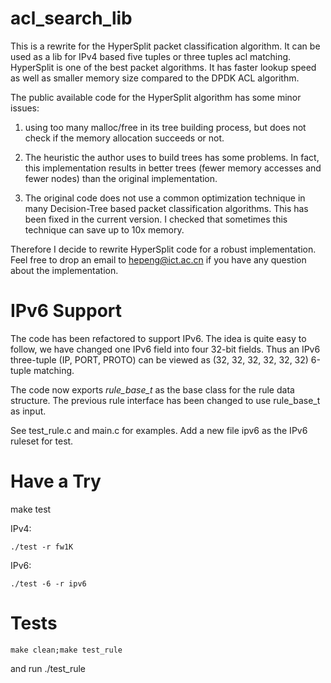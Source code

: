 # acl_search_lib

This is a rewrite for the HyperSplit packet classification algorithm. It can be used as a lib for IPv4 based 
five tuples or three tuples acl matching. HyperSplit is one of the best packet algorithms. It has faster lookup speed 
as well as smaller memory size compared to the DPDK ACL algorithm.

The public available code for the HyperSplit algorithm has some minor issues:  

1. using too many malloc/free in its tree building process, but does not check if the memory allocation succeeds or not. 

2. The heuristic the author uses to build trees has some problems. In fact, this implementation results in better trees
(fewer memory accesses and fewer nodes) than the original implementation. 

3. The original code does not use a common optimization technique in many Decision-Tree based packet classification algorithms. 
This has been fixed in the current version. I checked that sometimes this technique can save up to 10x memory. 


Therefore I decide to rewrite HyperSplit code for a robust implementation. 
Feel free to drop an email to hepeng@ict.ac.cn if you have any question about the implementation.

# IPv6 Support

The code has been refactored to support IPv6. The idea is quite easy to follow, we have changed one IPv6
field into four 32-bit fields. Thus an IPv6 three-tuple (IP, PORT, PROTO) can be viewed as (32, 32, 32, 32, 32, 32)
6-tuple matching.

The code now exports *rule\_base\_t* as the base class for the rule data structure.
The previous rule interface has been changed to use rule\_base\_t as input.

See test\_rule.c and main.c for examples.
Add a new file ipv6 as the IPv6 ruleset for test.

# Have a Try

make test

IPv4:

```
./test -r fw1K
```

IPv6:
```
./test -6 -r ipv6
```

# Tests

```
make clean;make test_rule
```

and run ./test\_rule

